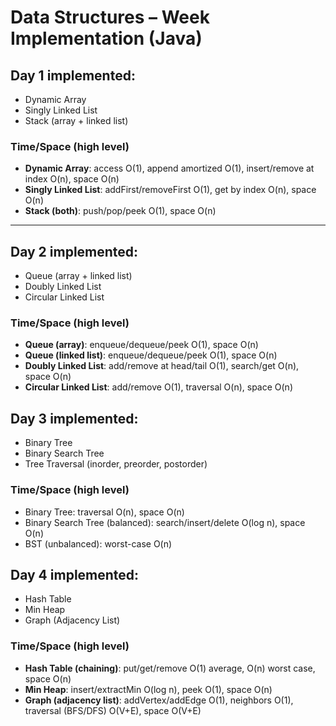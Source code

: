 # Data Structures – Week Implementation (Java)

## Day 1 implemented:
- Dynamic Array
- Singly Linked List
- Stack (array + linked list)

### Time/Space (high level)
- **Dynamic Array**: access O(1), append amortized O(1), insert/remove at index O(n), space O(n)
- **Singly Linked List**: addFirst/removeFirst O(1), get by index O(n), space O(n)
- **Stack (both)**: push/pop/peek O(1), space O(n)

---

## Day 2 implemented:
- Queue (array + linked list)
- Doubly Linked List
- Circular Linked List

### Time/Space (high level)
- **Queue (array)**: enqueue/dequeue/peek O(1), space O(n)
- **Queue (linked list)**: enqueue/dequeue/peek O(1), space O(n)
- **Doubly Linked List**: add/remove at head/tail O(1), search/get O(n), space O(n)
- **Circular Linked List**: add/remove O(1), traversal O(n), space O(n)


## Day 3 implemented:
- Binary Tree
- Binary Search Tree
- Tree Traversal (inorder, preorder, postorder)

### Time/Space (high level)
- Binary Tree: traversal O(n), space O(n)  
- Binary Search Tree (balanced): search/insert/delete O(log n), space O(n)  
- BST (unbalanced): worst-case O(n)  


## Day 4 implemented:
- Hash Table
- Min Heap
- Graph (Adjacency List)

### Time/Space (high level)
- **Hash Table (chaining)**: put/get/remove O(1) average, O(n) worst case, space O(n)
- **Min Heap**: insert/extractMin O(log n), peek O(1), space O(n)
- **Graph (adjacency list)**: addVertex/addEdge O(1), neighbors O(1), traversal (BFS/DFS) O(V+E), space O(V+E)
